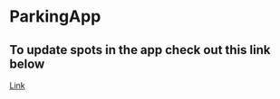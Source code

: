 # ParkingApp

## To update spots in the app check out this link below

[Link](https://github.com/Dhanush4444/Smart-Parking-Database)